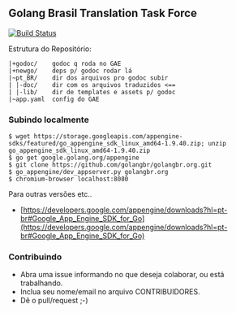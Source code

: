 ## Golang Brasil Translation Task Force
[![Build Status](https://travis-ci.org/golangbr/golangbr.org.svg?branch=master)](https://travis-ci.org/golangbr/golangbr.org)

Estrutura do Repositório:
```
|+godoc/    godoc q roda no GAE
|+newgo/    deps p/ godoc rodar lá
|~pt_BR/    dir dos arquivos pro godoc subir
| |-doc/    dir com os arquivos traduzidos <==
| |-lib/    dir de templates e assets p/ godoc
|~app.yaml  config do GAE
```

### Subindo localmente

```
$ wget https://storage.googleapis.com/appengine-sdks/featured/go_appengine_sdk_linux_amd64-1.9.40.zip; unzip go_appengine_sdk_linux_amd64-1.9.40.zip
$ go get google.golang.org/appengine
$ git clone https://github.com/golangbr/golangbr.org.git
$ go_appengine/dev_appserver.py golangbr.org
$ chromium-browser localhost:8080
```
Para outras versões etc..
+ [https://developers.google.com/appengine/downloads?hl=pt-br#Google_App_Engine_SDK_for_Go](https://developers.google.com/appengine/downloads?hl=pt-br#Google_App_Engine_SDK_for_Go)


### Contribuindo

+ Abra uma issue informando no que deseja colaborar, ou está trabalhando.
+ Inclua seu nome/email no arquivo CONTRIBUIDORES.
+ Dê o pull/request ;-)
